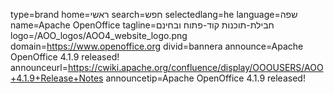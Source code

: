 type=brand
home=ראשי
search=חפש
selectedlang=he
language=שפה
name=Apache OpenOffice
tagline=חבילת-תוכנות קוד-פתוח ובחינם
logo=/AOO_logos/AOO4_website_logo.png
domain=https://www.openoffice.org
divid=bannera
announce=Apache OpenOffice 4.1.9 released!
announceurl=https://cwiki.apache.org/confluence/display/OOOUSERS/AOO+4.1.9+Release+Notes
announcetip=Apache OpenOffice 4.1.9 released!
~~~~~~
